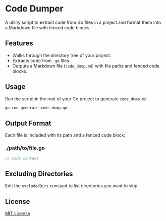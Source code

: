 # Code Dumper

A utility script to extract code from Go files in a project and format them into a Markdown file with fenced code blocks.

## Features

- Walks through the directory tree of your project.
- Extracts code from `.go` files.
- Outputs a Markdown file (`code_dump.md`) with file paths and fenced code blocks.

## Usage

Run the script in the root of your Go project to generate `code_dump.md`:

```bash
go run generate_code_dump.go
```

## Output Format

Each file is included with its path and a fenced code block:

### ./path/to/file.go

```go
// Code content
```

## Excluding Directories

Edit the `excludedDirs` constant to list directories you want to skip.

## License

[MIT License](./LICENSE)
